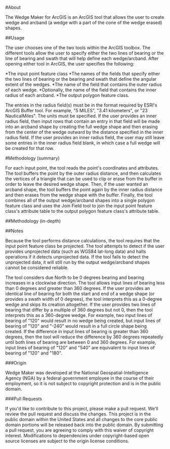 #About

The Wedge Maker for ArcGIS is an ArcGIS tool that allows the user to create wedge and arcband (a wedge with a part of the cone of the wedge erased) shapes.

##Usage

The user chooses one of the two tools within the ArcGIS toolbox.  The different tools allow the user to specify either the two lines of bearing or the line of bearing and swath that will help define each wedge/arcband.  After opening either tool in ArcGIS, the user specifies the following:

*The input point feature class
*The names of the fields that specify either the two lines of bearing or the bearing and swath that define the angular extent of the wedges.
*The name of the field that contains the outer radius of each wedge.
*Optionally, the name of the field that contains the inner radius of each arcband.
*The output polygon feature class.

The entries in the radius field(s) must be in the format required by ESRI's ArcGIS Buffer tool.  For example, "5 MILES", "3.41 kilometers", or "23 NauticalMiles".  The units must be specified.  If the user provides an inner radius field, then input rows that contain an entry in that field will be made into an arcband shape by creating the full wedge shape and then erasing from the center of the wedge outward by the distance specified in the inner radius field.  If the user provides an inner radius field, the user may still leave some entries in the inner radius field blank, in which case a full wedge will be created for that row.

#Methodology (summary)

For each input point, the tool reads the point's coordinates and attributes.  The tool buffers the point by the outer radius distance, and then calculates the vertices of a triangle that can be used to clip or erase from the buffer in order to leave the desired wedge shape.  Then, if the user wanted an arcband shape, the tool buffers the point again by the inner radius distance and then erases from the wedge shape with the buffer.  Finally, the tool combines all of the output wedge/arcband shapes into a single polygon feature class and uses the Join Field tool to join the input point feature class's attribute table to the output polygon feature class's attribute table.

##Methodology (in-depth)



##Notes

Because the tool performs distance calculations, the tool requires that the input point feature class be projected.  The tool attempts to detect if the user provides unprojected data (such as WGS84 lat-long data) and halts operations if it detects unprojected data.  If the tool fails to detect the unprojected data, it will still run by the output wedge/arcband shapes cannot be considered reliable.

The tool considers due North to be 0 degrees bearing and bearing increases in a clockwise direction.  The tool allows input lines of bearing less than 0 degrees and greater than 360 degrees.  If the user provides an identical line of bearing for both the start and end of a wedge shape (or provides a swath width of 0 degrees), the tool interprets this as a 0-degree wedge and skips its creation altogether.  If the user provides two lines of bearing that differ by a multiple of 360 degrees but not 0, then the tool interprets this as a 360-degree wedge.  For example, two input lines of bearing of "120" would result in no wedge being created, but input lines of bearing of "120" and "-240" would result in a full circle shape being created.  If the difference in input lines of bearing is greater than 360 degrees, then the tool will reduce the difference by 360 degrees repeatedly until both lines of bearing are between 0 and 360 degrees.  For example, input lines of bearing of "120" and "540" are equivalent to input lines of bearing of "120" and "180".

###Origin

Wedge Maker was developed at the National Geospatial-Intelligence Agency (NGA) by a federal government employee in the course of their employment, so it is not subject to copyright protection and is in the public domain.

###Pull Requests

If you'd like to contribute to this project, please make a pull request. We'll review the pull request and discuss the changes. This project is in the public domain within the United States and all changes to the core public domain portions will be released back into the public domain. By submitting a pull request, you are agreeing to comply with this waiver of copyright interest. Modifications to dependencies under copyright-based open source licenses are subject to the origin license conditions.
